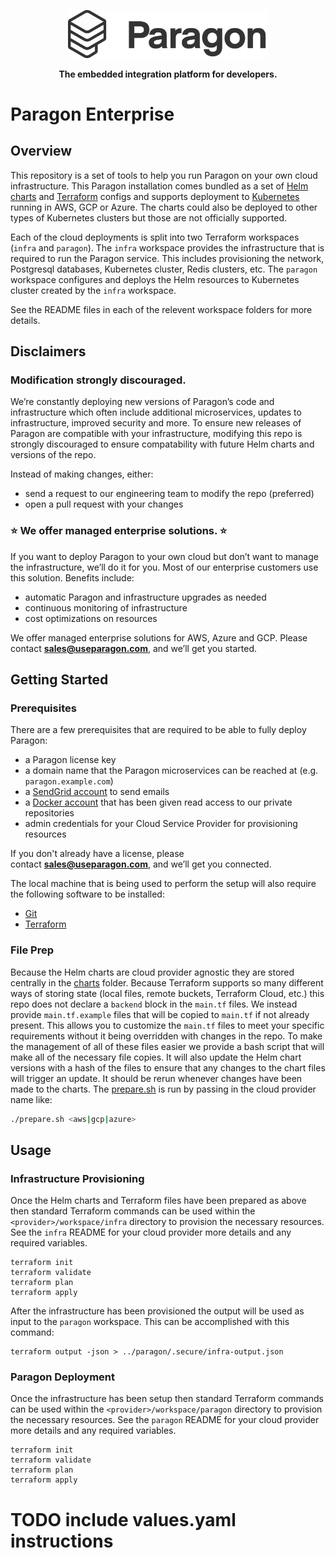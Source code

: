 <p style="text-align:center"><a href="https://www.useparagon.com/" target="blank"><img src="./assets/paragon-logo-dark.png" width="320" alt="Paragon Logo" /></a></p>

<p style="text-align:center"><b>The embedded integration platform for developers.</b></p>

# Paragon Enterprise

## Overview

This repository is a set of tools to help you run Paragon on your own cloud infrastructure. This Paragon installation comes bundled as a set of [Helm](https://helm.sh/) [charts](./charts/) and [Terraform](https://www.terraform.io/) configs and supports deployment to [Kubernetes](https://kubernetes.io/) running in AWS, GCP or Azure. The charts could also be deployed to other types of Kubernetes clusters but those are not officially supported.

Each of the cloud deployments is split into two Terraform workspaces (`infra` and `paragon`). The `infra` workspace provides the infrastructure that is required to run the Paragon service. This includes provisioning the network, Postgresql databases, Kubernetes cluster, Redis clusters, etc. The `paragon` workspace configures and deploys the Helm resources to Kubernetes cluster created by the `infra` workspace.

See the README files in each of the relevent workspace folders for more details.

## Disclaimers

### Modification strongly discouraged.

We’re constantly deploying new versions of Paragon’s code and infrastructure which often include additional microservices, updates to infrastructure, improved security and more. To ensure new releases of Paragon are compatible with your infrastructure, modifying this repo is strongly discouraged to ensure compatability with future Helm charts and versions of the repo.

Instead of making changes, either:

- send a request to our engineering team to modify the repo (preferred)
- open a pull request with your changes

### ⭐️ We offer managed enterprise solutions. ⭐️

If you want to deploy Paragon to your own cloud but don’t want to manage the infrastructure, we’ll do it for you. Most of our enterprise customers use this solution. Benefits include:

- automatic Paragon and infrastructure upgrades as needed
- continuous monitoring of infrastructure
- cost optimizations on resources

We offer managed enterprise solutions for AWS, Azure and GCP. Please contact **[sales@useparagon.com](mailto:sales@useparagon.com)**, and we’ll get you started.

## Getting Started

### Prerequisites

There are a few prerequisites that are required to be able to fully deploy Paragon:

- a Paragon license key
- a domain name that the Paragon microservices can be reached at (e.g. `paragon.example.com`)
- a [SendGrid account](https://sendgrid.com/) to send emails
- a [Docker account](https://www.docker.com/) that has been given read access to our private repositories
- admin credentials for your Cloud Service Provider for provisioning resources

If you don't already have a license, please contact **[sales@useparagon.com](mailto:sales@useparagon.com)**, and we’ll get you connected.

The local machine that is being used to perform the setup will also require the following software to be installed:

- [Git](https://github.com/git-guides/install-git)
- [Terraform](https://developer.hashicorp.com/terraform/downloads)

### File Prep

Because the Helm charts are cloud provider agnostic they are stored centrally in the [charts](./charts/) folder. Because Terraform supports so many different ways of storing state (local files, remote buckets, Terraform Cloud, etc.) this repo does not declare a `backend` block in the `main.tf` files. We instead provide `main.tf.example` files that will be copied to `main.tf` if not already present. This allows you to customize the `main.tf` files to meet your specific requirements without it being overridden with changes in the repo. To make the management of all of these files easier we provide a bash script that will make all of the necessary file copies. It will also update the Helm chart versions with a hash of the files to ensure that any changes to the chart files will trigger an update. It should be rerun whenever changes have been made to the charts. The [prepare.sh](./prepare.sh) is run by passing in the cloud provider name like:

```bash
./prepare.sh <aws|gcp|azure>
```

## Usage

### Infrastructure Provisioning

Once the Helm charts and Terraform files have been prepared as above then standard Terraform commands can be used within the `<provider>/workspace/infra` directory to provision the necessary resources. See the `infra` README for your cloud provider more details and any required variables.

```
terraform init
terraform validate
terraform plan
terraform apply
```

After the infrastructure has been provisioned the output will be used as input to the `paragon` workspace. This can be accomplished with this command: 

```
terraform output -json > ../paragon/.secure/infra-output.json
```

### Paragon Deployment

Once the infrastructure has been setup then standard Terraform commands can be used within the `<provider>/workspace/paragon` directory to provision the necessary resources. See the `paragon` README for your cloud provider more details and any required variables.

```
terraform init
terraform validate
terraform plan
terraform apply
```

# TODO include values.yaml instructions
